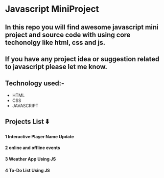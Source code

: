 # Javascript MiniProject

## In this repo you will find awesome javascript mini project and source code with using core techonolgy like html, css and js.

## If you have any project idea or suggestion related to javascript please let me know.

## Technology used:-
- HTML
- CSS
- JAVASCRIPT

## Projects List ⬇️
#### 1 Interactive Player Name Update </br>
#### 2 online and offline events </br>
#### 3 Weather App Using JS </br>
#### 4 To-Do List Using JS </br>